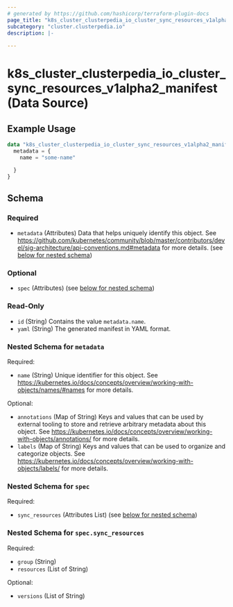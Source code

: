 ```yaml
---
# generated by https://github.com/hashicorp/terraform-plugin-docs
page_title: "k8s_cluster_clusterpedia_io_cluster_sync_resources_v1alpha2_manifest Data Source - terraform-provider-k8s"
subcategory: "cluster.clusterpedia.io"
description: |-
  
---
```


# k8s_cluster_clusterpedia_io_cluster_sync_resources_v1alpha2_manifest (Data Source)



## Example Usage

```terraform
data "k8s_cluster_clusterpedia_io_cluster_sync_resources_v1alpha2_manifest" "example" {
  metadata = {
    name = "some-name"

  }
}
```

<!-- schema generated by tfplugindocs -->
## Schema

### Required

- `metadata` (Attributes) Data that helps uniquely identify this object. See https://github.com/kubernetes/community/blob/master/contributors/devel/sig-architecture/api-conventions.md#metadata for more details. (see [below for nested schema](#nestedatt--metadata))

### Optional

- `spec` (Attributes) (see [below for nested schema](#nestedatt--spec))

### Read-Only

- `id` (String) Contains the value `metadata.name`.
- `yaml` (String) The generated manifest in YAML format.

<a id="nestedatt--metadata"></a>
### Nested Schema for `metadata`

Required:

- `name` (String) Unique identifier for this object. See https://kubernetes.io/docs/concepts/overview/working-with-objects/names/#names for more details.

Optional:

- `annotations` (Map of String) Keys and values that can be used by external tooling to store and retrieve arbitrary metadata about this object. See https://kubernetes.io/docs/concepts/overview/working-with-objects/annotations/ for more details.
- `labels` (Map of String) Keys and values that can be used to organize and categorize objects. See https://kubernetes.io/docs/concepts/overview/working-with-objects/labels/ for more details.


<a id="nestedatt--spec"></a>
### Nested Schema for `spec`

Required:

- `sync_resources` (Attributes List) (see [below for nested schema](#nestedatt--spec--sync_resources))

<a id="nestedatt--spec--sync_resources"></a>
### Nested Schema for `spec.sync_resources`

Required:

- `group` (String)
- `resources` (List of String)

Optional:

- `versions` (List of String)
